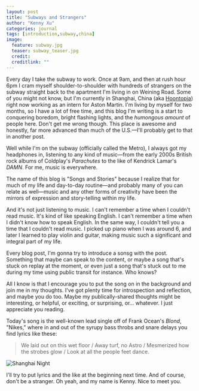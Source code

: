 ```yaml
---
layout: post
title: "Subways and Strangers"
author: "Kenny Xu"
categories: journal
tags: [introduction,subway,china]
image:
  feature: subway.jpg
  teaser: subway_teaser.jpg
  credit:
  creditlink: ""
---
```


Every day I take the subway to work. Once at 9am, and then at rush hour 6pm I cram myself shoulder-to-shoulder with hundreds of strangers on the subway straight back to the apartment I'm living in on Weining Road. Some of you might not know, but I'm currently in Shanghai, China (aka [Hoontopia](http://www.barstoolsports.com/barstoolu/if-you-dont-smoke-cigarettes-in-china-you-might-as-well-be-wearing-a-sign-that-says-im-a-virgin/)) right now working as an intern for Aston Martin. I'm living by myself for two months, so I have a lot of free time, and this blog I'm writing is a start to conquering boredom, bright flashing lights, and the _humongous amount_ of people here. Don't get me wrong though. This place is awesome and honestly, far more advanced than much of the U.S.—I'll probably get to that in another post.

Well while I'm on the subway (officially called the Metro), I always got my headphones in, listening to any kind of music—from the early 2000s British rock albums of Coldplay's _Parachutes_ to the like of Kendrick Lamar's _DAMN_. For me, music is everywhere.

The name of this blog is "Songs and Stories" because I realize that for much of my life and day-to-day routine—and probably many of you can relate as well—music and any other forms of creativity have been the mirrors of expression and story-telling within my life.

And it's not just listening to music. I can't remember a time when I couldn't read music. It's kind of like speaking English. I can't remember a time when I didn't know how to speak English. In the same way, I couldn't tell you a time that I couldn't read music. I picked up piano when I was around 6, and later I learned to play violin and guitar, making music such a significant and integral part of my life.

Every blog post, I'm gonna try to introduce a sonsg with the post. Something that maybe can speak to the content, or maybe a song that's stuck on replay at the moment, or even just a song that's stuck out to me during my time using public transit for instance. Who knows?

All I know is that I encourage you to put the song on in the background and join me in my thoughts. I've got plenty time for introspection and reflection, and maybe you do too. Maybe my publically-shared thoughts might be interesting, or helpful, or exciting, or surprising, or... whatever. I just appreciate you reading.

Today's song is the well-known lead single off of Frank Ocean's _Blond_, "Nikes," where in and out of the syrupy bass throbs and snare delays you find lyrics like these:

>We laid out on this wet floor / Away turf, no Astro / Mesmerized how the strobes glow / Look at all the people feet dance.

![Shanghai Night](/kennythexu/images/shanghainight.jpg)

I'll try to put lyrics and the like at the beginning next time. And of course, don't be a stranger. Oh yeah, and my name is Kenny. Nice to meet you.
